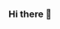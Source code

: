 ### Hi there 👋

<!--
**dialkq/dialkq** is a ✨ _special_ ✨ repository because its `README.md` (this file) appears on your GitHub profile.

### Languages I use

<div display="flex">
 ![HTML5](https://img.shields.io/badge/-HTML5-%23E44D27?style=flat-square&logo=html5&logoColor=ffffff)
 ![CSS3](https://img.shields.io/badge/-CSS3-%231572B6?style=flat-square&logo=css3)
 ![JavaScript](https://img.shields.io/badge/-JavaScript-%23F7DF1C?style=flat-square&logo=javascript&logoColor=000000&labelColor=%23F7DF1C&color=%23FFCE5A)
 ![React](https://img.shields.io/badge/-React-%23282C34?style=flat-square&logo=react)
 [![Nextjs](https://img.shields.io/badge/-Nextjs-black?style=flat-square&logo=NestJS&link=https://github.com/LuizCarlosAbbott/)]
</div>

### Framework

<div display="flex">
 ![Bootstrap](https://img.shields.io/badge/-Bootstrap-563D7C?style=flat-square&logo=Bootstrap)
 
</div>



### Github Statistics 📈

 <div align="center"> 
     <a href="">
      <img align="center" src="https://github-readme-stats-sigma-five.vercel.app/api?username=dialkq&show_icons=true&include_all_commits=true&count_private=true&theme=react&line_height=40" />
    </a>
    <a href="">
      <img align="center" src="https://github-readme-stats.vercel.app/api/top-langs/?username=dialkq&theme=react&line_height=40&hide=css"/>
    </a>
</div
